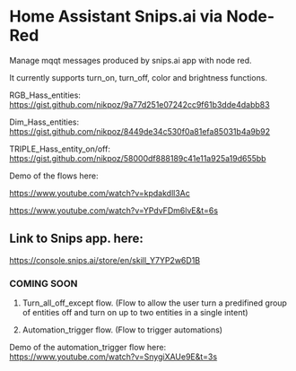 # Home Assistant Snips.ai via Node-Red
Manage mqqt messages produced by snips.ai app with node red.

It currently supports turn_on, turn_off, color and brightness 
functions.

RGB_Hass_entities: 
https://gist.github.com/nikpoz/9a77d251e07242cc9f61b3dde4dabb83

Dim_Hass_entities: 
https://gist.github.com/nikpoz/8449de34c530f0a81efa85031b4a9b92

TRIPLE_Hass_entity_on/off: 
https://gist.github.com/nikpoz/58000df888189c41e11a925a19d655bb

Demo of the flows here:

https://www.youtube.com/watch?v=kpdakdll3Ac

https://www.youtube.com/watch?v=YPdvFDm6lvE&t=6s

## Link to Snips app. here: 

https://console.snips.ai/store/en/skill_Y7YP2w6D1B

### COMING SOON

1) Turn_all_off_except flow. (Flow to allow the user turn a predifined group of entities off
and turn on up to two entities in a single intent)


2) Automation_trigger flow. (Flow to trigger automations)

Demo of the automation_trigger flow here: https://www.youtube.com/watch?v=SnygiXAUe9E&t=3s
